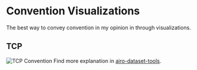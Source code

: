 # Convention Visualizations
The best way to convey convention in my opinion in through visualizations.

## TCP
![TCP Convention](https://i.imgur.com/4eZHlNF.png)
Find more explanation in [airo-dataset-tools](https://github.com/airo-ugent/airo-mono/blob/main/airo-dataset-tools/docs/pose.md).